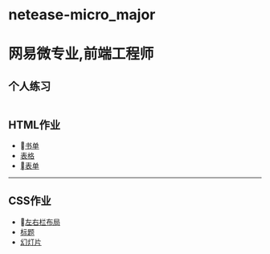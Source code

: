 # netease-micro_major
# 网易微专业,前端工程师
## 个人练习
```
````
## HTML作业

* [书单](https://coldmoonmao.github.io/netease-micro_major/html/list.html)
* [表格](https://coldmoonmao.github.io/netease-micro_major/html/table.html)
* [表单](https://coldmoonmao.github.io/netease-micro_major/html/form.html)

***

## CSS作业
* [左右栏布局](https://coldmoonmao.github.io/netease-micro_major/css/1.html)
* [标题](https://coldmoonmao.github.io/netease-micro_major/css/2.html)
* [幻灯片](https://coldmoonmao.github.io/netease-micro_major/css/3.html)

